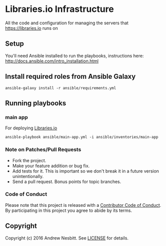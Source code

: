 # Libraries.io Infrastructure

All the code and configuration for managing the servers that https://libraries.io runs on

## Setup

You'll need Ansible installed to run the playbooks, instructions here: http://docs.ansible.com/intro_installation.html

## Install required roles from Ansible Galaxy

    ansible-galaxy install -r ansible/requirements.yml

## Running playbooks

### main app

For deploying [Libraries.io](https://github.com/librariesio/libraries.io)

    ansible-playbook ansible/main-app.yml -i ansible/inventories/main-app

### Note on Patches/Pull Requests

 * Fork the project.
 * Make your feature addition or bug fix.
 * Add tests for it. This is important so we don't break it in a future version unintentionally.
 * Send a pull request. Bonus points for topic branches.

### Code of Conduct

Please note that this project is released with a [Contributor Code of Conduct](CODE_OF_CONDUCT.md). By participating in this project you agree to abide by its terms.

## Copyright

Copyright (c) 2016 Andrew Nesbitt. See [LICENSE](https://github.com/librariesio/infrastructure/blob/master/LICENSE.txt) for details.
